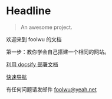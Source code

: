# Headline

> An awesome project.

欢迎来到 foolwu 的文档

第一步：教你学会自己搭建一个相同的网站。

[利用 docsify 部署文档](/note/利用docsify部署文档)

[快速导航](guide)

有任何问题请发邮件 foolwu@yeah.net



